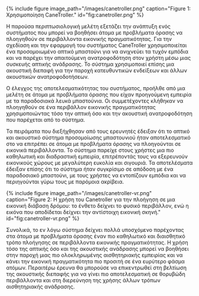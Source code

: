 {% include figure image_path="/images/canetroller.png" caption="Figure 1: Χρησιμοποίηση CaneTroller." id="fig:canetroller.png" %}

Η παρούσα περιπτωσιολογική μελέτη εξετάζει την ανάπτυξη ενός συστήματος που μπορεί να βοηθήσει άτομα με προβλήματα όρασης να πλοηγηθούν σε περιβάλλοντα εικονικής πραγματικότητας.  Για την σχεδίαση και την εφαρμογή του συστήματος CaneTroller χρησιμοποιείται ένα προσομοιωμένο απτικό μπαστούνι για να ανιχνεύει τα τυχόν εμπόδια και να παρέχει την απαιτούμενη ανατροφοδότηση στον χρήστη μέσω μιας συσκευής απτικής ανάδρασης. Το σύστημα χρησιμοποιεί επίσης μια ακουστική διεπαφή για την παροχή κατευθυντικών ενδείξεων και άλλων ακουστικών ανατροφοδοτήσεων. 

Ο έλεγχος της αποτελεσματικότητας του συστήματος, προήλθε από μια μελέτη σε άτομα με προβλήματα όρασης που είχαν προηγούμενη εμπειρία με τα παραδοσιακά λευκά μπαστούνια. Οι συμμετέχοντες κλήθηκαν να πλοηγηθούν σε ένα περιβάλλον εικονικής πραγματικότητας χρησιμοποιώντας τόσο την απτική όσο και την ακουστική ανατροφοδότηση που παρέχεται από το σύστημα.

Τα πειράματα που διεξήχθησαν από τους ερευνητές έδειξαν ότι το απτικό και ακουστικό σύστημα προσομοίωσης μπαστουνιού ήταν αποτελεσματικό στο να επιτρέπει σε άτομα με προβλήματα όρασης να πλοηγούνται σε εικονικά περιβάλλοντα. Το σύστημα παρείχε στους χρήστες μια πιο καθηλωτική και διαδραστική εμπειρία, επιτρέποντάς τους να εξερευνούν εικονικούς χώρους με μεγαλύτερη ευκολία και σιγουριά. Τα αποτελέσματα έδειξαν επίσης ότι το σύστημα ήταν συγκρίσιμο σε απόδοση με ένα παραδοσιακό μπαστούνι, με τους χρήστες να εντοπίζουν εμπόδια και να περιηγούνται γύρω τους με παρόμοια ακρίβεια. 

{% include figure image_path="/images/canetroller-vr.png" caption="Figure 2: Η χρήση του Canetroller για την πλοήγηση σε μια εικονική διάβαση δρόμου: το ένθετο δείχνει το φυσικό περιβάλλον, ενώ η εικόνα που αποδίδεται δείχνει την αντίστοιχη εικονική σκηνή." id="fig:canetroller-vr.png" %}


Συνολικά, το εν λόγω σύστημα δείχνει πολλά υποσχόμενο παρέχοντας στα άτομα με προβλήματα όρασης έναν πιο καθηλωτικό και διαισθητικό τρόπο πλοήγησης σε περιβάλλοντα εικονικής πραγματικότητας. Η χρήση τόσο της απτικής όσο και της ακουστικής ανάδρασης μπορεί να βοηθήσει στην παροχή μιας πιο ολοκληρωμένης αισθητηριακής εμπειρίας και να κάνει την εικονική πραγματικότητα πιο προσιτή σε ένα ευρύτερο φάσμα ατόμων. Περαιτέρω έρευνα θα μπορούσε να επικεντρωθεί στη βελτίωση της ακουστικής διεπαφής για να γίνει πιο αποτελεσματική σε θορυβώδη περιβάλλοντα και στη διερεύνηση της χρήσης άλλων τρόπων αισθητηριακής ανάδρασης.

